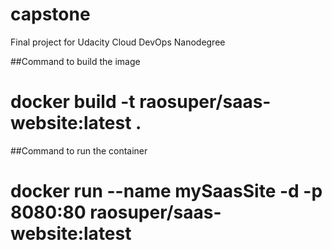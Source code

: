 # capstone
Final project for Udacity Cloud DevOps Nanodegree


##Command to build the image
# docker build -t raosuper/saas-website:latest .

##Command to run the container
# docker run --name mySaasSite -d  -p 8080:80 raosuper/saas-website:latest